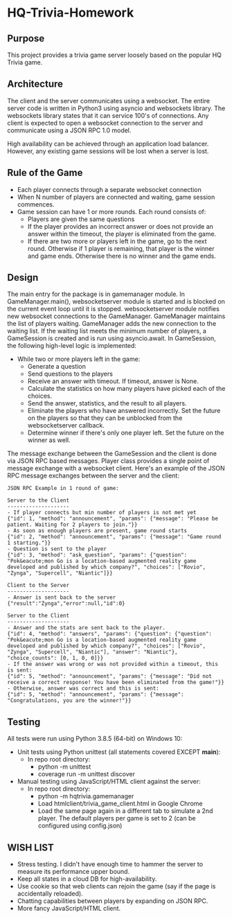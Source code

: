 # HQ-Trivia-Homework
## Purpose
This project provides a trivia game server loosely based on the popular HQ Trivia game.
## Architecture
The client and the server communicates using a websocket. 
The entire server code is written in Python3 using asyncio and websockets library.
The websockets library states that it can service 100's of connections.
Any client is expected to open a websocket connection to the server and communicate using a JSON RPC 1.0 model.

High availability can be achieved through an application load balancer. However, any existing game sessions will be lost when a server is lost.
## Rule of the Game
- Each player connects through a separate websocket connection
- When N number of players are connected and waiting, game session commences.
- Game session can have 1 or more rounds. Each round consists of:
    - Players are given the same questions
    - If the player provides an incorrect answer or does not provide an
      answer within the timeout, the player is eliminated from the game.
    - If there are two more or players left in the game, go to the next round.
      Otherwise if 1 player is remaining, that player is the winner and game ends.
      Otherwise there is no winner and the game ends.
## Design
The main entry for the package is in gamemanager module.  In GameManager.main(), websocketserver module is started and is blocked on the current event loop until it is stopped. websocketserver module notifies new websocket connections to the GameManager. GameManager maintains the list of players waiting. GameManager adds the new connection to the waiting list. If the waiting list meets the minimum number of players, a GameSession is created and is run using asyncio.await. In GameSession, the following high-level logic is implemented:
- While two or more players left in the game:
    - Generate a question
    - Send questions to the players
    - Receive an answer with timeout. If timeout, answer is None.
    - Calculate the statistics on how many players have picked each of the choices.
    - Send the answer, statistics, and the result to all players.
    - Eliminate the players who have answered incorrectly. Set the future on the players
      so that they can be unblocked from the websocketserver callback.
    - Determine winner if there's only one player left. Set the future on the winner as well.

The message exchange between the GameSession and the client is done via JSON RPC based messages. Player class provides a single point of message exchange with a websocket client. Here's an example of the JSON RPC message exchanges between the server and the client:

    JSON RPC Example in 1 round of game:

    Server to the Client
    --------------------
    - If player connects but min number of players is not met yet
    {"id": 1, "method": "announcement", "params": {"message": "Please be patient. Waiting for 2 players to join."}}
    - As soon as enough players are present, game round starts
    {"id": 2, "method": "announcement", "params": {"message": "Game round 1 starting."}}
    - Question is sent to the player
    {"id": 3, "method": "ask_question", "params": {"question": "Pok&eacute;mon Go is a location-based augmented reality game developed and published by which company?", "choices": ["Rovio", "Zynga", "Supercell", "Niantic"]}}

    Client to the Server
    --------------------
    - Answer is sent back to the server
    {"result":"Zynga","error":null,"id":0}

    Server to the Client
    --------------------
    - Answer and the stats are sent back to the player.
    {"id": 4, "method": "answers", "params": {"question": {"question": "Pok&eacute;mon Go is a location-based augmented reality game developed and published by which company?", "choices": ["Rovio", "Zynga", "Supercell", "Niantic"], "answer": "Niantic"}, "choice_counts": [0, 1, 0, 0]}}
    - If the answer was wrong or was not provided within a timeout, this is sent:
    {"id": 5, "method": "announcement", "params": {"message": "Did not receive a correct response! You have been eliminated from the game!"}}
    - Otherwise, answer was correct and this is sent:
    {"id": 5, "method": "announcement", "params": {"message": "Congratulations, you are the winner!"}}

## Testing
All tests were run using Python 3.8.5 (64-bit) on Windows 10:
- Unit tests using Python unittest (all statements covered EXCEPT __main__):
  - In repo root directory:
    - python -m unittest
    - coverage run -m unittest discover
- Manual testing using JavaScript/HTML client against the server:
  - In repo root directory:
    - python -m hqtrivia.gamemanager
    - Load htmlclient/trivia_game_client.html in Google Chrome
    - Load the same page again in a different tab to simulate a 2nd player. The default players per game is set to 2 (can be configured using config.json)
    
## WISH LIST
- Stress testing. I didn't have enough time to hammer the server to measure its performance upper bound.
- Keep all states in a cloud DB for high-availability.
- Use cookie so that web clients can rejoin the game (say if the page is accidentally reloaded).
- Chatting capabilities between players by expanding on JSON RPC.
- More fancy JavaScript/HTML client.
